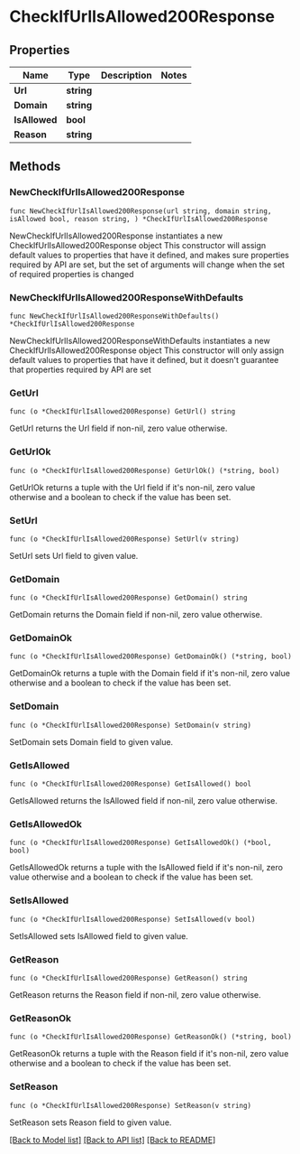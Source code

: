 # CheckIfUrlIsAllowed200Response

## Properties

Name | Type | Description | Notes
------------ | ------------- | ------------- | -------------
**Url** | **string** |  | 
**Domain** | **string** |  | 
**IsAllowed** | **bool** |  | 
**Reason** | **string** |  | 

## Methods

### NewCheckIfUrlIsAllowed200Response

`func NewCheckIfUrlIsAllowed200Response(url string, domain string, isAllowed bool, reason string, ) *CheckIfUrlIsAllowed200Response`

NewCheckIfUrlIsAllowed200Response instantiates a new CheckIfUrlIsAllowed200Response object
This constructor will assign default values to properties that have it defined,
and makes sure properties required by API are set, but the set of arguments
will change when the set of required properties is changed

### NewCheckIfUrlIsAllowed200ResponseWithDefaults

`func NewCheckIfUrlIsAllowed200ResponseWithDefaults() *CheckIfUrlIsAllowed200Response`

NewCheckIfUrlIsAllowed200ResponseWithDefaults instantiates a new CheckIfUrlIsAllowed200Response object
This constructor will only assign default values to properties that have it defined,
but it doesn't guarantee that properties required by API are set

### GetUrl

`func (o *CheckIfUrlIsAllowed200Response) GetUrl() string`

GetUrl returns the Url field if non-nil, zero value otherwise.

### GetUrlOk

`func (o *CheckIfUrlIsAllowed200Response) GetUrlOk() (*string, bool)`

GetUrlOk returns a tuple with the Url field if it's non-nil, zero value otherwise
and a boolean to check if the value has been set.

### SetUrl

`func (o *CheckIfUrlIsAllowed200Response) SetUrl(v string)`

SetUrl sets Url field to given value.


### GetDomain

`func (o *CheckIfUrlIsAllowed200Response) GetDomain() string`

GetDomain returns the Domain field if non-nil, zero value otherwise.

### GetDomainOk

`func (o *CheckIfUrlIsAllowed200Response) GetDomainOk() (*string, bool)`

GetDomainOk returns a tuple with the Domain field if it's non-nil, zero value otherwise
and a boolean to check if the value has been set.

### SetDomain

`func (o *CheckIfUrlIsAllowed200Response) SetDomain(v string)`

SetDomain sets Domain field to given value.


### GetIsAllowed

`func (o *CheckIfUrlIsAllowed200Response) GetIsAllowed() bool`

GetIsAllowed returns the IsAllowed field if non-nil, zero value otherwise.

### GetIsAllowedOk

`func (o *CheckIfUrlIsAllowed200Response) GetIsAllowedOk() (*bool, bool)`

GetIsAllowedOk returns a tuple with the IsAllowed field if it's non-nil, zero value otherwise
and a boolean to check if the value has been set.

### SetIsAllowed

`func (o *CheckIfUrlIsAllowed200Response) SetIsAllowed(v bool)`

SetIsAllowed sets IsAllowed field to given value.


### GetReason

`func (o *CheckIfUrlIsAllowed200Response) GetReason() string`

GetReason returns the Reason field if non-nil, zero value otherwise.

### GetReasonOk

`func (o *CheckIfUrlIsAllowed200Response) GetReasonOk() (*string, bool)`

GetReasonOk returns a tuple with the Reason field if it's non-nil, zero value otherwise
and a boolean to check if the value has been set.

### SetReason

`func (o *CheckIfUrlIsAllowed200Response) SetReason(v string)`

SetReason sets Reason field to given value.



[[Back to Model list]](../README.md#documentation-for-models) [[Back to API list]](../README.md#documentation-for-api-endpoints) [[Back to README]](../README.md)


